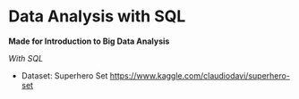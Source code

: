 # Data Analysis with SQL 
__Made for Introduction to Big Data Analysis__

_With SQL_
* Dataset: Superhero Set
  https://www.kaggle.com/claudiodavi/superhero-set
